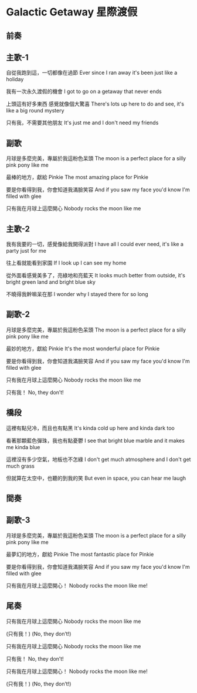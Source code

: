 # Galactic Getaway 星際渡假

## 前奏

## 主歌-1

自從我跑到這，一切都像在過節
Ever since I ran away it's been just like a holiday

我有一次永久渡假的機會
I got to go on a getaway that never ends

上頭這有好多東西
感覺就像個大驚喜
There's lots up here to do and see,
it's like a big round mystery

只有我，不需要其他朋友
It's just me and I don't need my friends

## 副歌

月球是多麼完美，專屬於我這粉色呆頭
The moon is a perfect place for a silly pink pony like me

最棒的地方，獻給 Pinkie
The most amazing place for Pinkie

要是你看得到我，你會知道我滿臉笑容
And if you saw my face you'd know I'm filled with glee

只有我在月球上這麼開心
Nobody rocks the moon like me

## 主歌-2

我有我要的一切，感覺像給我開得派對
I have all I could ever need, it's like a party just for me

往上看就能看到家園
If I look up I can see my home

從外面看感覺美多了，亮綠地和亮藍天
It looks much better from outside, it's bright green land and bright blue sky

不曉得我幹嘛呆在那
I wonder why I stayed there for so long

## 副歌-2

月球是多麼完美，專屬於我這粉色呆頭
The moon is a perfect place for a silly pink pony like me

最妙的地方，獻給 Pinkie
It's the most wonderful place for Pinkie

要是你看得到我，你會知道我滿臉笑容
And if you saw my face you'd know I'm filled with glee

只有我在月球上這麼開心
Nobody rocks the moon like me

只有我！
No, they don’t!

## 橋段

這裡有點兒冷，而且也有點黑
It's kinda cold up here and kinda dark too

看著那顆藍色彈珠，我也有點憂鬱
I see that bright blue marble and it makes me kinda blue

這裡沒有多少空氣，地板也不怎綠
I don't get much atmosphere and I don't get much grass

但就算在太空中，也聽的到我的笑
But even in space, you can hear me laugh

## 間奏

## 副歌-3

月球是多麼完美，專屬於我這粉色呆頭
The moon is a perfect place for a silly pink pony like me

最夢幻的地方，獻給 Pinkie
The most fantastic place for Pinkie

要是你看得到我，你會知道我滿臉笑容
And if you saw my face you'd know I'm filled with glee

只有我在月球上這麼開心！
Nobody rocks the moon like me!

## 尾奏

只有我在月球上這麼開心
Nobody rocks the moon like me

(只有我！)
(No, they don’t!)

只有我在月球上這麼開心
Nobody rocks the moon like me

只有我！
No, they don’t!

只有我在月球上這麼開心！
Nobody rocks the moon like me!

(只有我！)
(No, they don’t!)
